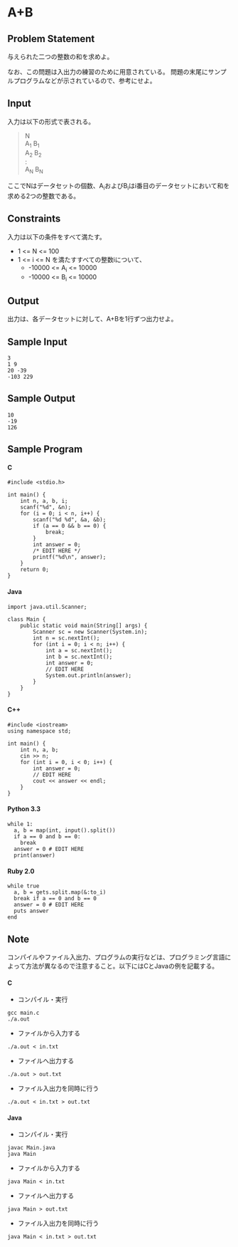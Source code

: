 A+B
=

Problem Statement
-

与えられた二つの整数の和を求めよ。

なお、この問題は入出力の練習のために用意されている。
問題の末尾にサンプルプログラムなどが示されているので、参考にせよ。

Input
-

入力は以下の形式で表される。

> N<br>
> A<sub>1</sub> B<sub>1</sub><br>
> A<sub>2</sub> B<sub>2</sub><br>
> :<br>
> A<sub>N</sub> B<sub>N</sub><br>

ここでNはデータセットの個数、A<sub>i</sub>およびB<sub>i</sub>はi番目のデータセットにおいて和を求める2つの整数である。

Constraints
-

入力は以下の条件をすべて満たす。

* 1 <= N <= 100
* 1 <= i <= N を満たすすべての整数iについて、
    * -10000 <= A<sub>i</sub> <= 10000
    * -10000 <= B<sub>i</sub> <= 10000

Output
-

出力は、各データセットに対して、A+Bを1行ずつ出力せよ。

Sample Input
-

    3
    1 9
    20 -39
    -103 229

Sample Output
-

    10
    -19
    126


Sample Program
-

#### C

```
#include <stdio.h>

int main() {
	int n, a, b, i;
	scanf("%d", &n);
    for (i = 0; i < n, i++) {
        scanf("%d %d", &a, &b);
        if (a == 0 && b == 0) {
            break;
        }
        int answer = 0;
        /* EDIT HERE */
        printf("%d\n", answer);
    }
    return 0;
}
```

#### Java

```
import java.util.Scanner;

class Main {
    public static void main(String[] args) {
        Scanner sc = new Scanner(System.in);
        int n = sc.nextInt();
        for (int i = 0; i < n; i++) {
            int a = sc.nextInt();
            int b = sc.nextInt();
            int answer = 0;
            // EDIT HERE
            System.out.println(answer);
        }
    }
}
```

#### C++

```
#include <iostream>
using namespace std;

int main() {
    int n, a, b;
    cin >> n;
    for (int i = 0, i < 0; i++) {
        int answer = 0;
        // EDIT HERE
        cout << answer << endl;
    }
}
```

#### Python 3.3

```
while 1:
  a, b = map(int, input().split())
  if a == 0 and b == 0:
    break
  answer = 0 # EDIT HERE
  print(answer)
```

#### Ruby 2.0

```
while true
  a, b = gets.split.map(&:to_i)
  break if a == 0 and b == 0
  answer = 0 # EDIT HERE
  puts answer
end
```


Note
-

コンパイルやファイル入出力、プログラムの実行などは、プログラミング言語によって方法が異なるので注意すること。以下にはCとJavaの例を記載する。

#### C

* コンパイル・実行

```
gcc main.c
./a.out
```

* ファイルから入力する

```
./a.out < in.txt
```

* ファイルへ出力する

```
./a.out > out.txt
```

* ファイル入出力を同時に行う

```
./a.out < in.txt > out.txt
```

#### Java

* コンパイル・実行

```
javac Main.java
java Main
```

* ファイルから入力する

```
java Main < in.txt
```

* ファイルへ出力する

```
java Main > out.txt
```

* ファイル入出力を同時に行う

```
java Main < in.txt > out.txt
```

